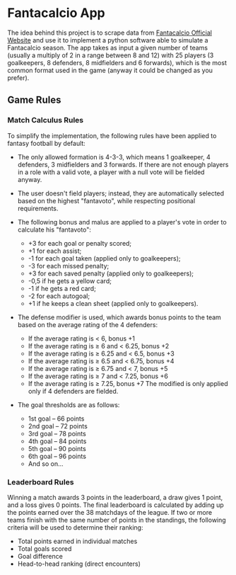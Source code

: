 # Fantacalcio App

The idea behind this project is to scrape data from [Fantacalcio Official Website](https://www.fantacalcio.it/voti-fantacalcio-serie-a) and use it to implement a python software able to 
simulate a Fantacalcio season. The app takes as input a given number of teams (usually a multiply of 2 in a range between 8 and 12) with 25 players (3 goalkeepers, 8 defenders, 8 midfielders and 6 forwards), which is the most common format 
used in the game (anyway it could be changed as you prefer). 

## Game Rules

### Match Calculus Rules
To simplify the implementation, the following rules have been applied to fantasy football by default:
  - The only allowed formation is 4-3-3, which means 1 goalkeeper, 4 defenders, 3 midfielders and 3 forwards. If there are not enough players in a role with a valid vote, a player with a null vote will be fielded anyway.
  
  - The user doesn't field players; instead, they are automatically selected based on the highest "fantavoto", while respecting positional requirements.
  
  - The following bonus and malus are applied to a player's vote in order to calculate his "fantavoto":
     - +3 for each goal or penalty scored;
     - +1 for each assist;
     - -1 for each goal taken (applied only to goalkeepers);
     - -3 for each missed penalty;
     - +3 for each saved penalty (applied only to goalkeepers);
     - -0,5 if he gets a yellow card;
     - -1 if he gets a red card;
     - -2 for each autogoal;
     - +1 if he keeps a clean sheet (applied only to goalkeepers).
       
  - The defense modifier is used, which awards bonus points to the team based on the average rating of the 4 defenders:
     - If the average rating is < 6, bonus +1
     - If the average rating is ≥ 6 and < 6.25, bonus +2
     - If the average rating is ≥ 6.25 and < 6.5, bonus +3
     - If the average rating is ≥ 6.5 and < 6.75, bonus +4
     - If the average rating is ≥ 6.75 and < 7, bonus +5
     - If the average rating is ≥ 7 and < 7.25, bonus +6
     - If the average rating is ≥ 7.25, bonus +7
    The modified is only applied only if 4 defenders are fielded.

  - The goal thresholds are as follows:
     - 1st goal – 66 points
     - 2nd goal – 72 points
     - 3rd goal – 78 points
     - 4th goal – 84 points
     - 5th goal – 90 points
     - 6th goal – 96 points
     - And so on...

### Leaderboard Rules
Winning a match awards 3 points in the leaderboard, a draw gives 1 point, and a loss gives 0 points.
The final leaderboard is calculated by adding up the points earned over the 38 matchdays of the league.
If two or more teams finish with the same number of points in the standings, the following criteria will be used to determine their ranking:
  - Total points earned in individual matches
  - Total goals scored
  - Goal difference
  - Head-to-head ranking (direct encounters)


  
  


